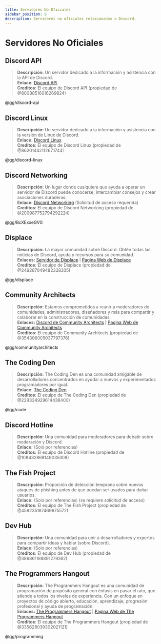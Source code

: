 ```yaml
---
title: Servidores No Oficiales
sidebar_position: 8
description: Servidores no oficiales relacionados a Discord.
---
```


# Servidores No Oficiales

## **Discord API**

> **Descripción:** Un servidor dedicado a la información y asistencia con la API de Discord.   <br/>
**Enlace:** [Discord API](https://discord.gg/discord-api)   <br/>
**Creditos:** El equipo de Discord API (propiedad de @80088516616269824)

@gg/discord-api

## **Discord Linux**

> **Descripción:** Un servidor dedicado a la información y asistencia con la versión de Linux de Discord.   <br/>
**Enlace:** [Discord Linux](https://discord.gg/discord-linux)   <br/>
**Creditos:** El equipo de Discord Linux (propiedad de @86201442112671744)

@gg/discord-linux

## **Discord Networking**

> **Descripción:** Un lugar donde cualquiera que ayuda a operar un servidor de Discord puede conocerse, intercambiar consejos y crear asociaciones duraderas.   <br/>
**Enlace:** [Discord Networking](https://discord.gg/BcXExxeGVG) (Solicitud de acceso requerida)   <br/>
**Creditos:** El equipo de Discord Networking (propiedad de @200987752794292224)

@gg/BcXExxeGVG

## **Displace**

> **Descripción:** La mayor comunidad sobre Discord. Obtén todas las noticias de Discord, ayuda y recursos para su comunidad.   <br/>
**Enlaces:** [Servidor de Displace](https://discord.gg/displace) | [Pagina Web de Displace](https://dat.place/)   <br/>
**Creditos:** El equipo de Displace (propiedad de @249287049482338305)

@gg/displace

## **Community Architects**

> **Descripción:** Estamos comprometidos a reunir a moderadores de comunidades, administradores, diseñadores y más para compartir y colaborar en la construcción de comunidades.   <br/>
**Enlaces:** [Discord de Community Architects](https://discord.gg/communityarchitects) | [Pagina Web de Community Architects](https://communityarchitects.net)   <br/>
**Creditos:** El equipo de Community Architects (propiedad de @354309005037797376)

@gg/communityarchitects

## **The Coding Den**

> **Descripción:**  The Coding Den es una comunidad amigable de desarrolladores concentrados en ayudar a nuevos y experimentados programadores por igual.   <br/>
**Enlace:** [The Coding Den](https://discord.gg/code)   <br/>
**Creditos:** El equipo de The Coding Den (propiedad de @229334929614438400)

@gg/code

## **Discord Hotline**

> **Descripción:** Una comunidad para moderadores para debatir sobre moderación y Discord.   <br/>
**Enlace:** (Solo por referencias)   <br/>
**Creditos:** El equipo de Discord Hotline (propiedad de @108432868149035008)

## **The Fish Project**

> **Descripción:** Proporción de detección temprana sobre nuevos ataques de phishing antes de que puedan ser usados para dañar usuarios.   <br/>
**Enlace:** (Solo por referencias) (se requiere solicitud de acceso)   <br/>
**Creditos:** El equipo de The Fish Project (propiedad de @459235187469975572)

## **Dev Hub**

> **Descripción:** Una comunidad para unir a desarrolladores y expertos para compartir ideas y hablar (sobre Discord).   <br/>
**Enlace:** (Solo por referencias)   <br/>
**Creditos:** El equipo de Dev Hub (propiedad de @386861188891279362)

## **The Programmers Hangout**

> **Descripción:** The Programmers Hangout es una comunidad de programación de propósito general con énfasis en pasar el rato, que atiende a todos los niveles de experiencia. Con un enfoque en proyectos de código abierto, educación, aprendizaje, progresión profesional y ayuda de programación.  <br/>
**Enlaces:** [The Programmers Hangout](https://discord.gg/programming) | [Pagina Web de The Programmers Hangout](https://theprogrammershangout.com/)   <br/>
**Creditos:** El equipo de The Programmers Hangout (propiedad de @335628039302021121)

@gg/programming
